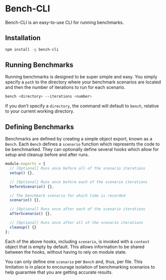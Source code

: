 # Bench-CLI

Bench-CLI is an easy-to-use CLI for running benchmarks.

## Installation

```bash
npm install -g bench-cli
```

## Running Benchmarks

Running benchmarks is designed to be super simple and easy. You simply specify a `path` to the directory where your benchmark scenarios are located and then the number of iterations to run for each scenario.

```bash
bench <directory> --iterations <number>
```

If you don't specify a `directory`, the command will default to `bench`, relative to your current working directory.

## Defining Benchmarks

Benchmarks are defined by creating a simple object export, known as a `Bench`. Each `Bench` defines a `scenario` function which represents the code to be benchmarked. They can optionally define several hooks which allow for setup and cleanup before and after runs.

```js
module.exports = {
  // [Optional] Runs once before all of the scenario iterations
  setup() {},

  // [Optional] Runs once before each of the scenario iterations
  beforeScenario() {},

  // The benchmark scenario for which time is recorded
  scenario() {},

  // [Optional] Runs once after each of the scenario iterations
  afterScenario() {},

  // [Optional] Runs once after all of the scenario iterations
  cleanup() {}
};
```

Each of the above hooks, including `scenario`, is invoked with a `context` object that is empty by default. This allows information to be shared between the hooks, without having to rely on module state.

You can only define one `scenario` per `Bench` and, thus, per file. This limitation is in place to encourage isolation of benchmarking scenarios to help guarantee that you are getting accurate results.
